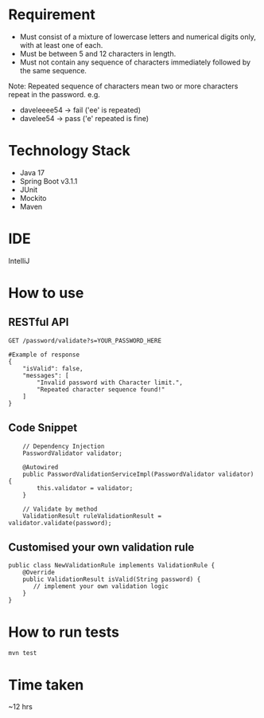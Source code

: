 # Requirement 
- Must consist of a mixture of lowercase letters and numerical digits only, with at least one of each.
- Must be between 5 and 12 characters in length.
- Must not contain any sequence of characters immediately followed by the same sequence.

Note:
Repeated sequence of characters mean two or more characters repeat in the password.
e.g. 
- daveleeee54 -> fail ('ee' is repeated)
- davelee54 -> pass ('e' repeated is fine)

# Technology Stack
- Java 17 
- Spring Boot v3.1.1
- JUnit 
- Mockito
- Maven

# IDE
IntelliJ

# How to use
## RESTful API
```
GET /password/validate?s=YOUR_PASSWORD_HERE

#Example of response
{
    "isValid": false,
    "messages": [
        "Invalid password with Character limit.",
        "Repeated character sequence found!"
    ]
}
```

## Code Snippet
```
    // Dependency Injection
    PasswordValidator validator;

    @Autowired
    public PasswordValidationServiceImpl(PasswordValidator validator) {
        this.validator = validator;
    }
    
    // Validate by method
    ValidationResult ruleValidationResult = validator.validate(password);
```

## Customised your own validation rule
```
public class NewValidationRule implements ValidationRule {
    @Override
    public ValidationResult isValid(String password) {
       // implement your own validation logic
    }
}

```

# How to run tests
```
mvn test
```
# Time taken
~12 hrs 
